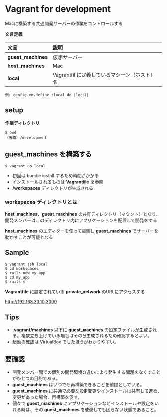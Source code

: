 # Vagrant for development

Macに構築する共通開発サーバーの作業をコントロールする


**文言定義**

|文言|説明|
|:--|:--|
|**guest_machines**|仮想サーバー|
|**host_machines**|Mac|
|**local**|Vagrantfil に定義しているマシーン（ホスト）名|

```
例: config.vm.define :local do |local|
```





## setup


**作業ディレクトリ**

```
$ pwd
（省略）/development
```




## guest_machines を構築する

```
$ vagrant up local
```

* 初回は bundle install するため時間がかかる
* インストールされるものは **Vagrantfile** を参照
* **/workspaces** ディレクトリが生成される


### workspaces ディレクトリとは

**host_machines**、**guest_machines** の共有ディレクトリ（マウント）となり、開発メンバーはこのディレクトリ内にアプリケーションを配置して開発をする

**host_machines** のエディターを使って編集し **guest_machines** でサーバーを動かすことが可能となる





## Sample

```
$ vagrant ssh local
$ cd workspaces
$ rails new my_app
$ cd my_app
$ rails s
```

**Vagrantfile** に設定されている **private_network** のURLにアクセスする

http://192.168.33.10:3000



## Tips

* **.vagrant/machines** 以下に **guest_machines** の設定ファイルが生成される。複数立ち上げている場合はその分生成されるため確認するとよい。
* 起動の確認は VirtualBox でしたほうがわかりやすい。



## 要確認
* 開発メンバー間での個別の開発環境の違いにより発生する問題をなくすことがひとつの目的である。
* **guest_machines** はいつでも再構築できることを前提としている。
* **guest_machines** に共通で必要な設定変更やインストールは共有して進め、変更があった場合、再構築を促す。
* 個々で **guest_machines** にアプリケーションなどインストールや設定をいれる時は、その **guest_machines** を破棄しても困らない状態であること。
